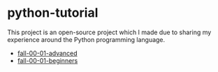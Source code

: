 # python-tutorial

This project is an open-source project which I made due to sharing my experience around the Python programming language.

- [fall-00-01-advanced][1]
- [fall-00-01-beginners][2]


[1]: https://github.com/mohammadmasoumi/python-tutorial/tree/main/fall-00-01-advanced
[2]: https://github.com/mohammadmasoumi/python-tutorial/tree/main/fall-00-01-beginners